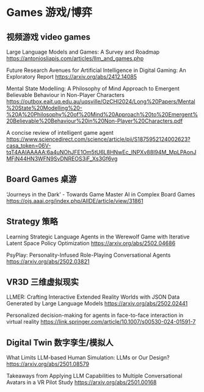 # Games 游戏/博弈
## 视频游戏 video games
Large Language Models and Games: A Survey and Roadmap
https://antoniosliapis.com/articles/llm_and_games.php

Future Research Avenues for Artificial Intelligence in Digital Gaming: An Exploratory Report
https://arxiv.org/abs/2412.14085

Mental State Modelling: A Philosophy of Mind Approach to Emergent Believable Behaviour in Non-Player Characters
https://outbox.eait.uq.edu.au/uqsville/OzCHI2024/Long%20Papers/Mental%20State%20Modelling%20-%20A%20Philosophy%20of%20Mind%20Approach%20to%20Emergent%20Believable%20Behaviour%20in%20Non-Player%20Characters.pdf

A concise review of intelligent game agent
https://www.sciencedirect.com/science/article/pii/S1875952124002623?casa_token=06V-tqT4AAIAAAAA:6a4uNOhJFE1Om5tU6L8HNwEc_INPXv88I94M_MpLPAonJMFjN44HN3WFN9SvDNREOS3iF_Xs3Gf6vg

## Board Games 桌游
‘Journeys in the Dark’ - Towards Game Master AI in Complex Board Games
https://ojs.aaai.org/index.php/AIIDE/article/view/31861

## Strategy 策略
Learning Strategic Language Agents in the Werewolf Game with Iterative Latent Space Policy Optimization
https://arxiv.org/abs/2502.04686

PsyPlay: Personality-Infused Role-Playing Conversational Agents
https://arxiv.org/abs/2502.03821

## VR3D 三维虚拟现实

LLMER: Crafting Interactive Extended Reality Worlds with JSON Data Generated by Large Language Models
https://arxiv.org/abs/2502.02441

Personalized decision-making for agents in face-to-face interaction in virtual reality
https://link.springer.com/article/10.1007/s00530-024-01591-7


## Digital Twin 数字孪生/模拟人
What Limits LLM-based Human Simulation: LLMs or Our Design?
https://arxiv.org/abs/2501.08579

Takeaways from Applying LLM Capabilities to Multiple Conversational Avatars in a VR Pilot Study
https://arxiv.org/abs/2501.00168
